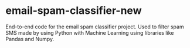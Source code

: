 # email-spam-classifier-new
End-to-end code for the email spam classifier project.
Used to filter spam SMS made by using Python with Machine Learning using libraries like Pandas and Numpy.

